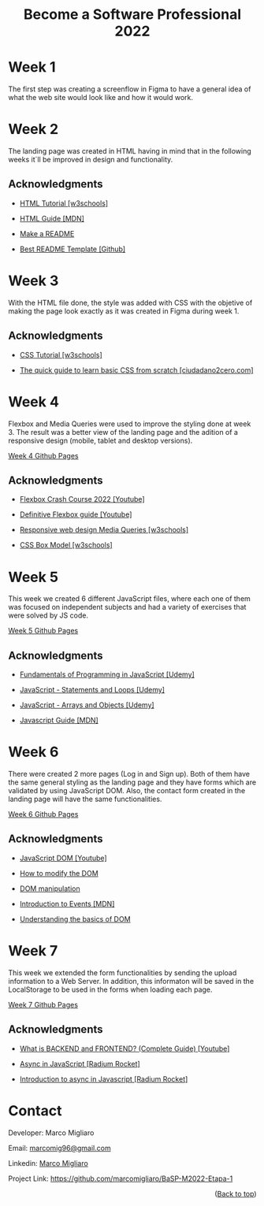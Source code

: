 <h1 align="center"><b>Become a Software Professional 2022</b></h1>

# Week 1
The first step was creating a screenflow in Figma to have a general idea of what the web site would look like and how it would work.

# Week 2
The landing page was created in HTML having in mind that in the following weeks it´ll be improved in design and functionality.

## Acknowledgments
- <a href="https://www.w3schools.com/html/default.asp" target="_blank">HTML Tutorial [w3schools]</a>

- <a href="https://developer.mozilla.org/es/docs/Web/HTML" target="_blank">HTML Guide [MDN]</a>

- <a href="https://www.makeareadme.com/" target="_blank">Make a README</a>

- <a href="https://github.com/othneildrew/Best-README-Template#readme" target="_blank">Best README Template [Github]</a>

# Week 3
With the HTML file done, the style was added with CSS with the objetive of making the page look exactly as it was created in Figma during week 1.

## Acknowledgments
- <a href="https://www.w3schools.com/css/default.asp" target="_blank">CSS Tutorial [w3schools]</a>

- <a href="https://www.ciudadano2cero.com/aprender-css-basico-desde-cero/" target="_blank">The quick guide to learn basic CSS from scratch [ciudadano2cero.com]</a>

# Week 4
Flexbox and Media Queries were used to improve the styling done at week 3. The result was a better view of the landing page and the adition of a responsive design (mobile, tablet and desktop versions).

<a href="https://marcomigliaro.github.io/BaSP-M2022-Etapa-1/Semana-04/index.html" target="_blank">Week 4 Github Pages</a>

## Acknowledgments

- <a href="https://www.youtube.com/watch?v=3YW65K6LcIA" target="_blank">Flexbox Crash Course 2022 [Youtube]</a>

- <a href="https://www.youtube.com/watch?v=_YUJ37FARrU" target="_blank">Definitive Flexbox guide [Youtube]</a>

- <a href="https://www.w3schools.com/css/css_rwd_mediaqueries.asp" target="_blank">Responsive web design Media Queries [w3schools]</a>
  
- <a href="https://www.w3schools.com/css/css_boxmodel.asp" target="_blank">CSS Box Model [w3schools]</a>

# Week 5
This week we created 6 different JavaScript files, where each one of them was focused on independent subjects and had a variety of exercises that were solved by JS code.

<a href="https://marcomigliaro.github.io/BaSP-M2022-Etapa-1/Semana-05/index.html" target="_blank">Week 5 Github Pages</a>

## Acknowledgments

- <a href="https://www.youtube.com/playlist?list=PLEfmn-5Ho68TYu8hB4NG4pWUIJpRXA8dm" target="_blank">Fundamentals of Programming in JavaScript [Udemy]</a>
  
- <a href="https://www.youtube.com/playlist?list=PLEfmn-5Ho68Qg7airyFpWQFP-Abxnvk-y" target="_blank">JavaScript - Statements and Loops [Udemy]</a>
  
- <a href="https://www.youtube.com/playlist?list=PLEfmn-5Ho68R2r0JyrYD1m9a14ahL_Ywh" target="_blank">JavaScript - Arrays and Objects [Udemy]</a>
  
- <a href="https://developer.mozilla.org/es/docs/Web/JavaScript/Guide" target="_blank">Javascript Guide [MDN]</a>

# Week 6
There were created 2 more pages (Log in and Sign up). Both of them have the same general styling as the landing page and they have forms which are validated by using JavaScript DOM. Also, the contact form created in the landing page will have the same functionalities.

<a href="https://marcomigliaro.github.io/BaSP-M2022-Etapa-1/Semana-06/views/index.html" target="_blank">Week 6 Github Pages</a>

## Acknowledgments

- <a href="https://www.youtube.com/watch?v=Wd_IxG7lOP8" target="_blank">JavaScript DOM [Youtube]</a>
  
- <a href="https://www.digitalocean.com/community/tutorials/como-modificar-atributos-clases-y-estilos-en-el-dom-es" target="_blank">How to modify the DOM</a>

- <a href="http://juanmirod.github.io/2019/06/24/chuleta-dom.html" target="_blank">DOM manipulation</a>

- <a href="https://developer.mozilla.org/en-US/docs/Learn/JavaScript/Building_blocks/Events" target="_blank">Introduction to Events [MDN]</a>

- <a href="https://medium.com/jspoint/understanding-basics-of-dom-265b73d958d1" target="_blank">Understanding the basics of DOM</a>

# Week 7
This week we extended the form functionalities by sending the upload information to a Web Server. In addition, this informaton will be saved in the LocalStorage to be used in the forms when loading each page.

<a href="https://marcomigliaro.github.io/BaSP-M2022-Etapa-1/Semana-07/views/" target="_blank">Week 7 Github Pages</a>

## Acknowledgments

- <a href="https://www.youtube.com/watch?v=sgyNnQIgmLI" target="_blank">What is BACKEND and FRONTEND? (Complete Guide) [Youtube]</a>

- <a href="https://drive.google.com/file/d/16b6l3aN9gZIyoDMJUZXsDLJQ1oQ5TdOH/view" target="_blank">Async in JavaScript [Radium Rocket]</a>

- <a href="https://drive.google.com/file/d/154ttP74Ep5ufj2zF89PoYLHTz_n11jHk/view" target="_blank">Introduction to async in Javascript [Radium Rocket]</a>
  
# Contact

Developer: Marco Migliaro

Email: marcomig96@gmail.com

Linkedin: <a href="https://www.linkedin.com/in/marco-migliaro-7603a4204/" target="_blank">Marco Migliaro</a>

Project Link: <a href="https://github.com/marcomigliaro/BaSP-M2022-Etapa-1" target="_blank">https://github.com/marcomigliaro/BaSP-M2022-Etapa-1</a>

<p align="right">(<a href="#top">Back to top</a>)</p>

<!-- Weekly template
# Week ..
This week...

<a href="..l" target="_blank">Week .. Github Pages</a>

## Acknowledgments

- <a href="" target="_blank"></a> -->